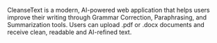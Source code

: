 CleanseText is a modern, AI-powered web application that helps users improve their writing through Grammar Correction, Paraphrasing, and Summarization tools. Users can upload .pdf or .docx documents and receive clean, readable and AI-refined text.
